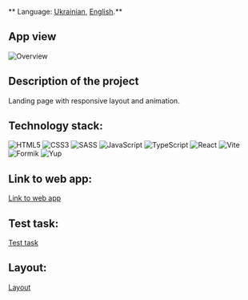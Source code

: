 ** Language: [Ukrainian](README.md), [English](README.en.md).**

## App view

![Overview](./assets/desktop_overview.gif)

## Description of the project

Landing рage with responsive layout and animation.

## Technology stack:
![HTML5](https://img.shields.io/badge/HTML5-E34F26?style=for-the-badge&logo=html5&logoColor=white)
![CSS3](https://img.shields.io/badge/CSS3-1572B6?style=for-the-badge&logo=css3&logoColor=white)
![SASS](https://img.shields.io/badge/Sass-CC6699?style=for-the-badge&logo=sass&logoColor=white)
![JavaScript](https://img.shields.io/badge/JavaScript-323330?style=for-the-badge&logo=javascript&logoColor=F7DF1E)
![TypeScript](https://img.shields.io/badge/TypeScript-007ACC?style=for-the-badge&logo=typescript&logoColor=white)
![React](https://img.shields.io/badge/React-20232A?style=for-the-badge&logo=react&logoColor=61DAFB)
![Vite](https://img.shields.io/badge/Vite-000000?style=for-the-badge&logo=vite)
![Formik](https://img.shields.io/badge/Formik-090000?style=for-the-badge)
![Yup](https://img.shields.io/badge/Yup-0BEDD7?style=for-the-badge)


## Link to web app:
[Link to web app](dexola-capm.vercel.app)

## Test task:
[Test task](https://docs.google.com/document/d/11xOU3bcqRQZXcSBCm2uah7OZY4GvwmMEiJTpCzIrUIQ/edit?usp=sharing)

## Layout:
[Layout](https://www.figma.com/file/DJvMwcPs9YoJYFhBk2FzwL/Dexola-Camp-(Copy)?type=design&node-id=0-1&mode=design&t=3Y5SlOKnoTkpORQG-0)

